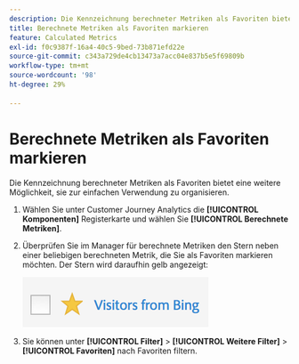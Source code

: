 ```yaml
---
description: Die Kennzeichnung berechneter Metriken als Favoriten bietet eine weitere Möglichkeit, sie zur einfachen Verwendung zu organisieren.
title: Berechnete Metriken als Favoriten markieren
feature: Calculated Metrics
exl-id: f0c9387f-16a4-40c5-9bed-73b871efd22e
source-git-commit: c343a729de4cb13473a7acc04e837b5e5f69809b
workflow-type: tm+mt
source-wordcount: '98'
ht-degree: 29%

---
```


# Berechnete Metriken als Favoriten markieren

Die Kennzeichnung berechneter Metriken als Favoriten bietet eine weitere Möglichkeit, sie zur einfachen Verwendung zu organisieren.

1. Wählen Sie unter Customer Journey Analytics die **[!UICONTROL Komponenten]** Registerkarte und wählen Sie **[!UICONTROL Berechnete Metriken]**.

1. Überprüfen Sie im Manager für berechnete Metriken den Stern neben einer beliebigen berechneten Metrik, die Sie als Favoriten markieren möchten. Der Stern wird daraufhin gelb angezeigt:

   ![Gelber Stern, der Besucher von Bing anzeigt.](assets/favorites.png)

1. Sie können unter **[!UICONTROL Filter]** > **[!UICONTROL Weitere Filter]** > **[!UICONTROL Favoriten]** nach Favoriten filtern.
